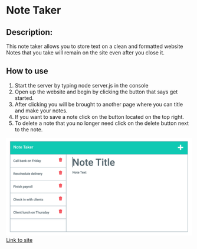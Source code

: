# Note Taker 

## Description:

This note taker allows you to store text on a clean and formatted website <br>
Notes that you take will remain on the site even after you close it.

## How to use

1. Start the server by typing node server.js in the console
2. Open up the website and begin by clicking the button that says get started.
3. After clicking you will be brought to another page where you can title and make your notes.
4. If you want to save a note click on the button located on the top right.
5. To delete a note that you no longer need click on the delete button next to the note.

![image of the website](./Assets/11-express-homework-demo-01.png)
[Link to site](https://note-taker-mw1.herokuapp.com/)
